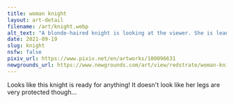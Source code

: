 ```yaml
---
title: woman knight
layout: art-detail
filename: /art/knight.webp
alt_text: "A blonde-haired knight is looking at the viewer. She is leaning on her trusty sword, and has some chestplates and basic armor on."
date: 2021-09-19
slug: knight
nsfw: false
pixiv_url: https://www.pixiv.net/en/artworks/100096631
newgrounds_url: https://www.newgrounds.com/art/view/redstrate/woman-knight
---
```

Looks like this knight is ready for anything! It doesn't look like her legs are very protected though...

